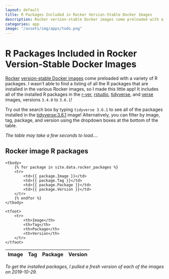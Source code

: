 ```yaml
---
layout: default
title: R Packages Included in Rocker Version-Stable Docker Images
description: Rocker version-stable Docker images come preloaded with a variety of R packages.  Check out this app to explore which packages are included in the various Rocker images.
categories: app
image: "/assets/img/apps/todo.png"
---
```


# R Packages Included in Rocker Version-Stable Docker Images

[Rocker](https://www.rocker-project.org) [version-stable Docker images](https://hub.docker.com/r/rocker/r-ver) come preloaded with a variety of R packages.  I wasn't able to find a listing of all the R packages that are installed in the various Rocker images, so I made this little app!  It includes all of the installed R packages in the [r-ver](https://hub.docker.com/r/rocker/r-ver), [rstudio](https://hub.docker.com/r/rocker/rstudio), [tidyverse](https://hub.docker.com/r/rocker/tidyverse), and [verse](https://hub.docker.com/r/rocker/verse) images, versions `3.4.0` to `3.6.1`!  

Try out the search box by typing `tidyverse 3.6.1` to see all of the packages installed in the [tidyverse:3.6.1](https://hub.docker.com/r/rocker/tidyverse) image!  Alternatively, you can filter by image, tag, package, and version using the dropdown boxes at the bottom of the table.

*The table may take a few seconds to load....*
    
## Rocker image R packages

<script src="https://code.jquery.com/jquery-3.4.1.min.js"
    integrity="sha256-CSXorXvZcTkaix6Yvo6HppcZGetbYMGWSFlBw8HfCJo=" crossorigin="anonymous"></script>

<script type="text/javascript" charset="utf8" src="https://cdn.datatables.net/1.10.20/js/jquery.dataTables.js"></script>

<script type="text/javascript">
    $(document).ready(function () {
        $('#rocker-packages').DataTable({
            autoWidth: false,
            columns: [
                { width: "20%" },
                { width: "20%" },
                { width: "40%" },
                { width: "20%" }
            ],
            initComplete: function () {
                this.api().columns().every(function () {
                    var column = this;
                    var select = $('<select><option value=""></option></select>')
                        .appendTo($(column.footer()).empty())
                        .on('change', function () {
                            var val = $.fn.dataTable.util.escapeRegex(
                                $(this).val()
                            );

                            column
                                .search(val ? '^' + val + '$' : '', true, false)
                                .draw();
                        });

                    column.data().unique().sort().each(function (d, j) {
                        select.append('<option value="' + d + '">' + d + '</option>')
                    });
                });
            }
        });
    });</script>

<table id="rocker-packages" class="compact hover stripe order-column">
    <thead>
        <tr>
            <th>Image</th>
            <th>Tag</th>
            <th>Package</th>
            <th>Version</th>
        </tr>
    </thead>

    <tbody>
        {% for package in site.data.rocker_packages %}
        <tr>
            <td>{{ package.Image }}</td>
            <td>{{ package.Tag }}</td>
            <td>{{ package.Package }}</td>
            <td>{{ package.Version }}</td>
        </tr>
        {% endfor %}
    </tbody>

    <tfoot>
        <tr>
            <th>Image</th>
            <th>Tag</th>
            <th>Package</th>
            <th>Version</th>
        </tr>
    </tfoot>

</table>

*To get the installed packages, I pulled a fresh version of each of the images on 2019-10-29.*
